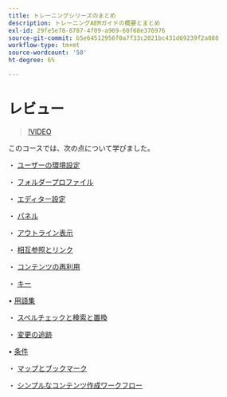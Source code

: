 ```yaml
---
title: トレーニングシリーズのまとめ
description: トレーニングAEMガイドの概要とまとめ
exl-id: 29fe5e78-8787-4f09-a969-60f68e376976
source-git-commit: b5e64512956f0a7f33c2021bc431d69239f2a088
workflow-type: tm+mt
source-wordcount: '50'
ht-degree: 6%

---
```


# レビュー

>[!VIDEO](https://video.tv.adobe.com/v/342771)

このコースでは、次の点について学びました。

・ [ユーザーの環境設定](./user-settings-preferences-toolbars.md)

・ [フォルダープロファイル](folder-profiles.md)

・ [エディター設定](editor-configuration.md)

・ [パネル](panels.md)

・ [アウトライン表示](outline-view.md)

・ [相互参照とリンク](cross-references-and-links.md)

・ [コンテンツの再利用](content-reuse.md)

・ [キー](keys.md)

• [用語集](glossary.md)

・ [スペルチェックと検索と置換](spell-check.md)

・ [変更の追跡](track-changes.md)

• [条件](conditions.md)

・ [マップとブックマーク](maps-and-bookmaps.md)

・ [シンプルなコンテンツ作成ワークフロー](simple-content-creation-workflows.md)
